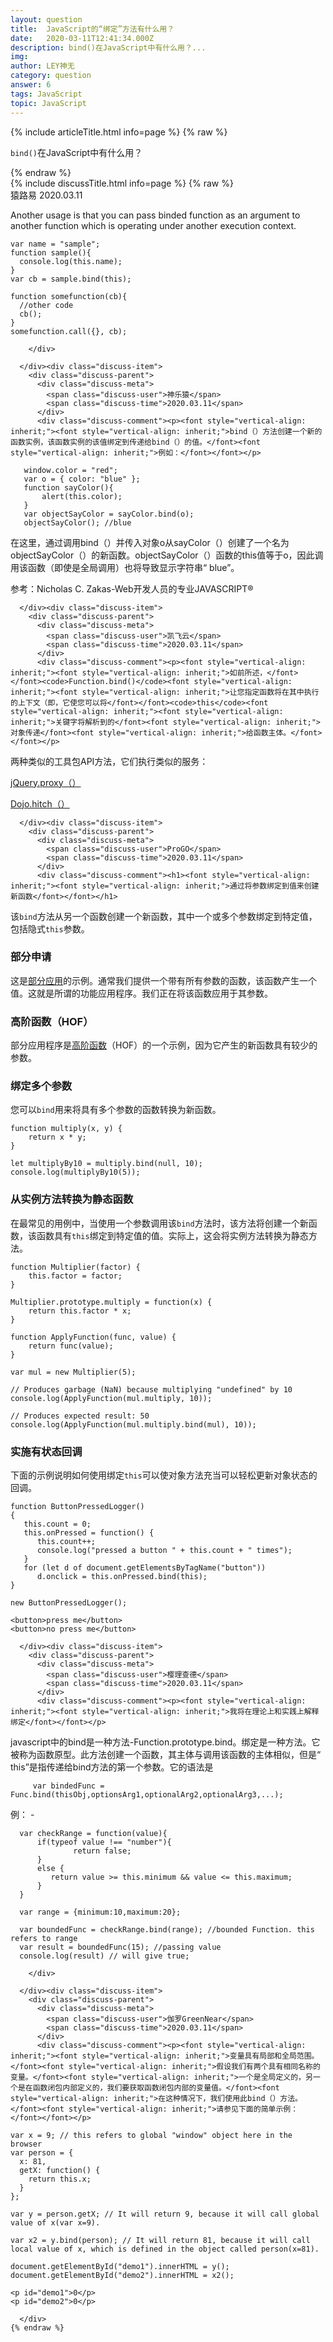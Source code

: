 ```yaml
---
layout: question
title:  JavaScript的“绑定”方法有什么用？
date:   2020-03-11T12:41:34.000Z
description: bind()在JavaScript中有什么用？...
img: 
author: LEY神无
category: question
answer: 6
tags: JavaScript
topic: JavaScript
---
```

<div class="article-root">
  <div class="article">
    {% include articleTitle.html info=page %}
    {% raw %}
    <div class="article-content"><p><font style="vertical-align: inherit;"></font><code>bind()</code><font style="vertical-align: inherit;"><font style="vertical-align: inherit;">在JavaScript中有什么</font><font style="vertical-align: inherit;">用</font><font style="vertical-align: inherit;">？</font></font></p></div>
    {% endraw %}
  </div>

  <div class="discuss-wrapper">
    {% include discussTitle.html info=page %}
    {% raw %}
    <div class="discuss-item">
        <div class="discuss-parent">
          <div class="discuss-meta">
            <span class="discuss-user">猿路易</span>
            <span class="discuss-time">2020.03.11</span>
          </div>
          <div class="discuss-comment"><p>Another usage is that you can pass binded function as an argument to another function which is operating under another execution context.</p>

<pre><code>var name = "sample";<font></font>
function sample(){<font></font>
  console.log(this.name);<font></font>
}<font></font>
var cb = sample.bind(this);<font></font>
<font></font>
function somefunction(cb){<font></font>
  //other code<font></font>
  cb();<font></font>
}<font></font>
somefunction.call({}, cb);<font></font>
</code></pre></div>
        </div>
        
      </div><div class="discuss-item">
        <div class="discuss-parent">
          <div class="discuss-meta">
            <span class="discuss-user">神乐猿</span>
            <span class="discuss-time">2020.03.11</span>
          </div>
          <div class="discuss-comment"><p><font style="vertical-align: inherit;"><font style="vertical-align: inherit;">bind（）方法创建一个新的函数实例，该函数实例的该值绑定到传递给bind（）的值。</font><font style="vertical-align: inherit;">例如：</font></font></p>

<pre><code>   window.color = "red"; <font></font>
   var o = { color: "blue" }; <font></font>
   function sayColor(){ <font></font>
       alert(this.color); <font></font>
   } <font></font>
   var objectSayColor = sayColor.bind(o); <font></font>
   objectSayColor(); //blue <font></font>
</code></pre>

<p><font style="vertical-align: inherit;"><font style="vertical-align: inherit;">在这里，通过调用bind（）并传入对象o从sayColor（）创建了一个名为objectSayColor（）的新函数。</font><font style="vertical-align: inherit;">objectSayColor（）函数的this值等于o，因此调用该函数（即使是全局调用）也将导致显示字符串“ blue”。</font></font></p>

<p><font style="vertical-align: inherit;"><font style="vertical-align: inherit;">参考：Nicholas C. Zakas-Web开发人员的专业JAVASCRIPT®</font></font></p></div>
        </div>
        
      </div><div class="discuss-item">
        <div class="discuss-parent">
          <div class="discuss-meta">
            <span class="discuss-user">凯飞云</span>
            <span class="discuss-time">2020.03.11</span>
          </div>
          <div class="discuss-comment"><p><font style="vertical-align: inherit;"><font style="vertical-align: inherit;">如前所述，</font></font><code>Function.bind()</code><font style="vertical-align: inherit;"><font style="vertical-align: inherit;">让您指定函数将在其中执行的上下文（即，它使您可以将</font></font><code>this</code><font style="vertical-align: inherit;"><font style="vertical-align: inherit;">关键字将解析到的</font><font style="vertical-align: inherit;">对象传递</font><font style="vertical-align: inherit;">给函数主体。</font></font></p>

<p><font style="vertical-align: inherit;"><font style="vertical-align: inherit;">两种类似的工具包API方法，它们执行类似的服务：</font></font></p>

<p><a href="http://api.jquery.com/jquery.proxy/" rel="noreferrer"><font style="vertical-align: inherit;"><font style="vertical-align: inherit;">jQuery.proxy（）</font></font></a></p>

<p><a href="https://dojotoolkit.org/reference-guide/1.9/dojo/_base/lang.html#dojo-base-lang-hitch" rel="noreferrer"><font style="vertical-align: inherit;"><font style="vertical-align: inherit;">Dojo.hitch（）</font></font></a></p></div>
        </div>
        
      </div><div class="discuss-item">
        <div class="discuss-parent">
          <div class="discuss-meta">
            <span class="discuss-user">ProGO</span>
            <span class="discuss-time">2020.03.11</span>
          </div>
          <div class="discuss-comment"><h1><font style="vertical-align: inherit;"><font style="vertical-align: inherit;">通过将参数绑定到值来创建新函数</font></font></h1>

<p><font style="vertical-align: inherit;"><font style="vertical-align: inherit;">该</font></font><code>bind</code><font style="vertical-align: inherit;"><font style="vertical-align: inherit;">方法从另一个函数创建一个新函数，其中一个或多个参数绑定到特定值，包括隐式</font></font><code>this</code><font style="vertical-align: inherit;"><font style="vertical-align: inherit;">参数。</font></font></p>

<h3><font style="vertical-align: inherit;"><font style="vertical-align: inherit;">部分申请</font></font></h3>

<p><font style="vertical-align: inherit;"><font style="vertical-align: inherit;">这是</font></font><a href="https://en.wikipedia.org/wiki/Partial_application" rel="noreferrer"><font style="vertical-align: inherit;"><font style="vertical-align: inherit;">部分应用</font></font></a><font style="vertical-align: inherit;"><font style="vertical-align: inherit;">的示例</font><font style="vertical-align: inherit;">。</font><font style="vertical-align: inherit;">通常我们提供一个带有所有参数的函数，该函数产生一个值。</font><font style="vertical-align: inherit;">这就是所谓的功能应用程序。</font><font style="vertical-align: inherit;">我们正在将该函数应用于其参数。</font></font></p>

<h3><font style="vertical-align: inherit;"><font style="vertical-align: inherit;">高阶函数（HOF）</font></font></h3>

<p><font style="vertical-align: inherit;"><font style="vertical-align: inherit;">部分应用程序是</font></font><a href="https://en.wikipedia.org/wiki/Higher-order_function" rel="noreferrer"><font style="vertical-align: inherit;"><font style="vertical-align: inherit;">高阶函数</font></font></a><font style="vertical-align: inherit;"><font style="vertical-align: inherit;">（HOF）的</font><font style="vertical-align: inherit;">一个示例，</font><font style="vertical-align: inherit;">因为它产生的新函数具有较少的参数。</font></font></p>

<h3><font style="vertical-align: inherit;"><font style="vertical-align: inherit;">绑定多个参数</font></font></h3>

<p><font style="vertical-align: inherit;"><font style="vertical-align: inherit;">您可以</font></font><code>bind</code><font style="vertical-align: inherit;"><font style="vertical-align: inherit;">用来将具有多个参数的函数转换为新函数。  </font></font></p>

<p></p><div class="snippet" data-lang="js" data-hide="false" data-console="true" data-babel="false">
<div class="snippet-code">
<pre class="snippet-code-js lang-js prettyprint-override"><code>function multiply(x, y) { <font></font>
    return x * y; <font></font>
}<font></font>
<font></font>
let multiplyBy10 = multiply.bind(null, 10);<font></font>
console.log(multiplyBy10(5));</code></pre>
</div>
</div>
<p></p>

<h3><font style="vertical-align: inherit;"><font style="vertical-align: inherit;">从实例方法转换为静态函数</font></font></h3>

<p><font style="vertical-align: inherit;"><font style="vertical-align: inherit;">在最常见的用例中，当使用一个参数调用该</font></font><code>bind</code><font style="vertical-align: inherit;"><font style="vertical-align: inherit;">方法</font><font style="vertical-align: inherit;">时，该</font><font style="vertical-align: inherit;">方法将创建一个新函数，该函数具有</font></font><code>this</code><font style="vertical-align: inherit;"><font style="vertical-align: inherit;">绑定到特定值的值。</font><font style="vertical-align: inherit;">实际上，这会将实例方法转换为静态方法。</font></font></p>

<p></p><div class="snippet" data-lang="js" data-hide="false" data-console="true" data-babel="false">
<div class="snippet-code">
<pre class="snippet-code-js lang-js prettyprint-override"><code>function Multiplier(factor) { <font></font>
    this.factor = factor;<font></font>
}<font></font>
<font></font>
Multiplier.prototype.multiply = function(x) { <font></font>
    return this.factor * x; <font></font>
}<font></font>
<font></font>
function ApplyFunction(func, value) {<font></font>
    return func(value);<font></font>
}<font></font>
<font></font>
var mul = new Multiplier(5);<font></font>
<font></font>
// Produces garbage (NaN) because multiplying "undefined" by 10<font></font>
console.log(ApplyFunction(mul.multiply, 10));<font></font>
<font></font>
// Produces expected result: 50<font></font>
console.log(ApplyFunction(mul.multiply.bind(mul), 10));</code></pre>
</div>
</div>
<p></p>

<h3><font style="vertical-align: inherit;"><font style="vertical-align: inherit;">实施有状态回调</font></font></h3>

<p><font style="vertical-align: inherit;"><font style="vertical-align: inherit;">下面的示例说明如何使用绑定</font></font><code>this</code><font style="vertical-align: inherit;"><font style="vertical-align: inherit;">可以使对象方法充当可以轻松更新对象状态的回调。</font></font></p>

<p></p><div class="snippet" data-lang="js" data-hide="false" data-console="true" data-babel="false">
<div class="snippet-code">
<pre class="snippet-code-js lang-js prettyprint-override"><code>function ButtonPressedLogger()<font></font>
{<font></font>
   this.count = 0;<font></font>
   this.onPressed = function() {<font></font>
      this.count++;<font></font>
      console.log("pressed a button " + this.count + " times");<font></font>
   }<font></font>
   for (let d of document.getElementsByTagName("button"))<font></font>
      d.onclick = this.onPressed.bind(this);<font></font>
}<font></font>
<font></font>
new ButtonPressedLogger();      </code></pre>
<pre class="snippet-code-html lang-html prettyprint-override"><code>&lt;button&gt;press me&lt;/button&gt;<font></font>
&lt;button&gt;no press me&lt;/button&gt;</code></pre>
</div>
</div>
<p></p></div>
        </div>
        
      </div><div class="discuss-item">
        <div class="discuss-parent">
          <div class="discuss-meta">
            <span class="discuss-user">樱理查德</span>
            <span class="discuss-time">2020.03.11</span>
          </div>
          <div class="discuss-comment"><p><font style="vertical-align: inherit;"><font style="vertical-align: inherit;">我将在理论上和实践上解释绑定</font></font></p>

<p><font style="vertical-align: inherit;"><font style="vertical-align: inherit;">javascript中的bind是一种方法-Function.prototype.bind。</font><font style="vertical-align: inherit;">绑定是一种方法。</font><font style="vertical-align: inherit;">它被称为函数原型。</font><font style="vertical-align: inherit;">此方法创建一个函数，其主体与调用该函数的主体相似，但是“ this”是指传递给bind方法的第一个参数。</font><font style="vertical-align: inherit;">它的语法是</font></font></p>

<pre><code>     var bindedFunc = Func.bind(thisObj,optionsArg1,optionalArg2,optionalArg3,...);
</code></pre>

<p><font style="vertical-align: inherit;"><font style="vertical-align: inherit;">例： - </font></font></p>

<pre><code>  var checkRange = function(value){<font></font>
      if(typeof value !== "number"){<font></font>
              return false;<font></font>
      }<font></font>
      else {<font></font>
         return value &gt;= this.minimum &amp;&amp; value &lt;= this.maximum;<font></font>
      }<font></font>
  }<font></font>
<font></font>
  var range = {minimum:10,maximum:20};<font></font>
<font></font>
  var boundedFunc = checkRange.bind(range); //bounded Function. this refers to range<font></font>
  var result = boundedFunc(15); //passing value<font></font>
  console.log(result) // will give true;<font></font>
</code></pre></div>
        </div>
        
      </div><div class="discuss-item">
        <div class="discuss-parent">
          <div class="discuss-meta">
            <span class="discuss-user">伽罗GreenNear</span>
            <span class="discuss-time">2020.03.11</span>
          </div>
          <div class="discuss-comment"><p><font style="vertical-align: inherit;"><font style="vertical-align: inherit;">变量具有局部和全局范围。</font><font style="vertical-align: inherit;">假设我们有两个具有相同名称的变量。</font><font style="vertical-align: inherit;">一个是全局定义的，另一个是在函数闭包内部定义的，我们要获取函数闭包内部的变量值。</font><font style="vertical-align: inherit;">在这种情况下，我们使用此bind（）方法。</font><font style="vertical-align: inherit;">请参见下面的简单示例：</font></font></p>

<p></p><div class="snippet" data-lang="js" data-hide="false" data-console="true" data-babel="false">
<div class="snippet-code">
<pre class="snippet-code-js lang-js prettyprint-override"><code>var x = 9; // this refers to global "window" object here in the browser<font></font>
var person = {<font></font>
  x: 81,<font></font>
  getX: function() {<font></font>
    return this.x;<font></font>
  }<font></font>
};<font></font>
<font></font>
var y = person.getX; // It will return 9, because it will call global value of x(var x=9).<font></font>
<font></font>
var x2 = y.bind(person); // It will return 81, because it will call local value of x, which is defined in the object called person(x=81).<font></font>
<font></font>
document.getElementById("demo1").innerHTML = y();<font></font>
document.getElementById("demo2").innerHTML = x2();</code></pre>
<pre class="snippet-code-html lang-html prettyprint-override"><code>&lt;p id="demo1"&gt;0&lt;/p&gt;<font></font>
&lt;p id="demo2"&gt;0&lt;/p&gt;</code></pre>
</div>
</div>
<p></p></div>
        </div>
        
      </div>
    {% endraw %}
  </div>
<div>
